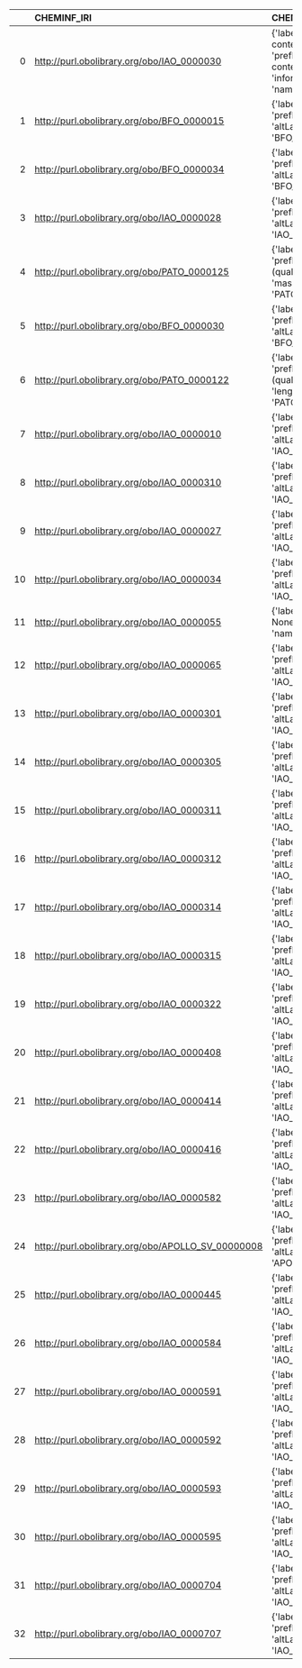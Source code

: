 |    | CHEMINF_IRI                                       | CHEMINF_DESC                                                                                                                                | VIMMP_IRI                                                               | VIMMP_DESC                                      | VIMMP_DEF   |
|---:|:--------------------------------------------------|:--------------------------------------------------------------------------------------------------------------------------------------------|:------------------------------------------------------------------------|:------------------------------------------------|:------------|
|  0 | http://purl.obolibrary.org/obo/IAO_0000030        | {'label': 'information content entity', 'prefLabel': 'information content entity', 'altLabel': 'information object', 'name': 'IAO_0000030'} | http://purl.obolibrary.org/obo/iao.owl#IAO_0000030                      | {'name': 'IAO_0000030'}                         | []          |
|  1 | http://purl.obolibrary.org/obo/BFO_0000015        | {'label': 'process', 'prefLabel': 'process', 'altLabel': None, 'name': 'BFO_0000015'}                                                       | https://emmc.eu/semantics/evmpo/evmpo.ttl#process                       | {'name': 'process'}                             | []          |
|  2 | http://purl.obolibrary.org/obo/BFO_0000034        | {'label': 'function', 'prefLabel': 'function', 'altLabel': None, 'name': 'BFO_0000034'}                                                     | https://purl.vimmp.eu/semantics/vov/vov.ttl#function                    | {'name': 'function'}                            | []          |
|  3 | http://purl.obolibrary.org/obo/IAO_0000028        | {'label': 'symbol', 'prefLabel': 'symbol', 'altLabel': None, 'name': 'IAO_0000028'}                                                         | https://purl.vimmp.eu/semantics/alignment/emmo1s.ttl#Symbol             | {'label': 'symbol', 'name': 'symbol'}           | []          |
|  4 | http://purl.obolibrary.org/obo/PATO_0000125       | {'label': 'mass (quality)', 'prefLabel': 'mass (quality)', 'altLabel': 'mass', 'name': 'PATO_0000125'}                                      | https://purl.vimmp.eu/semantics/vov/vov.ttl#mass                        | {'name': 'mass'}                                | []          |
|  5 | http://purl.obolibrary.org/obo/BFO_0000030        | {'label': 'object', 'prefLabel': 'object', 'altLabel': None, 'name': 'BFO_0000030'}                                                         | https://purl.vimmp.eu/semantics/alignment/emmo1s.ttl#Object             | {'label': 'object', 'name': 'object'}           | []          |
|  6 | http://purl.obolibrary.org/obo/PATO_0000122       | {'label': 'length (quality)', 'prefLabel': 'length (quality)', 'altLabel': 'length', 'name': 'PATO_0000122'}                                | https://purl.vimmp.eu/semantics/vov/vov.ttl#length                      | {'name': 'length'}                              | []          |
|  7 | http://purl.obolibrary.org/obo/IAO_0000010        | {'label': 'software', 'prefLabel': 'software', 'altLabel': None, 'name': 'IAO_0000010'}                                                     | https://purl.vimmp.eu/semantics/osmo/osmo.ttl#software                  | {'name': 'software'}                            | []          |
|  8 | http://purl.obolibrary.org/obo/IAO_0000310        | {'label': 'document', 'prefLabel': 'document', 'altLabel': None, 'name': 'IAO_0000310'}                                                     | https://emmc.eu/semantics/evmpo/evmpo.ttl#document                      | {'name': 'document'}                            | []          |
|  9 | http://purl.obolibrary.org/obo/IAO_0000027        | {'label': 'Data item', 'prefLabel': None, 'altLabel': None, 'name': 'IAO_0000027'}                                                          | http://purl.obolibrary.org/obo/iao.owl#IAO_0000027                      | {'name': 'IAO_0000027'}                         | []          |
| 10 | http://purl.obolibrary.org/obo/IAO_0000034        | {'label': 'time', 'prefLabel': None, 'altLabel': None, 'name': 'IAO_0000034'}                                                               | https://purl.vimmp.eu/semantics/vov/vov.ttl#time                        | {'name': 'time'}                                | []          |
| 11 | http://purl.obolibrary.org/obo/IAO_0000055        | {'label': 'rule', 'prefLabel': None, 'altLabel': None, 'name': 'IAO_0000055'}                                                               | https://purl.vimmp.eu/semantics/viso/viso-atomistic-mesoscopic.ttl#rule | {'name': 'rule'}                                | []          |
| 12 | http://purl.obolibrary.org/obo/IAO_0000065        | {'label': 'software', 'prefLabel': None, 'altLabel': None, 'name': 'IAO_0000065'}                                                           | https://purl.vimmp.eu/semantics/osmo/osmo.ttl#software                  | {'name': 'software'}                            | []          |
| 13 | http://purl.obolibrary.org/obo/IAO_0000301        | {'label': 'citation', 'prefLabel': None, 'altLabel': None, 'name': 'IAO_0000301'}                                                           | https://purl.vimmp.eu/semantics/otras/otras.ttl#citation                | {'name': 'citation'}                            | []          |
| 14 | http://purl.obolibrary.org/obo/IAO_0000305        | {'label': 'document', 'prefLabel': None, 'altLabel': None, 'name': 'IAO_0000305'}                                                           | https://emmc.eu/semantics/evmpo/evmpo.ttl#document                      | {'name': 'document'}                            | []          |
| 15 | http://purl.obolibrary.org/obo/IAO_0000311        | {'label': 'publication', 'prefLabel': None, 'altLabel': None, 'name': 'IAO_0000311'}                                                        | https://purl.vimmp.eu/semantics/otras/otras.ttl#publication             | {'name': 'publication'}                         | []          |
| 16 | http://purl.obolibrary.org/obo/IAO_0000312        | {'label': 'publication', 'prefLabel': None, 'altLabel': None, 'name': 'IAO_0000312'}                                                        | https://purl.vimmp.eu/semantics/otras/otras.ttl#publication             | {'name': 'publication'}                         | []          |
| 17 | http://purl.obolibrary.org/obo/IAO_0000314        | {'label': 'document', 'prefLabel': None, 'altLabel': None, 'name': 'IAO_0000314'}                                                           | https://emmc.eu/semantics/evmpo/evmpo.ttl#document                      | {'name': 'document'}                            | []          |
| 18 | http://purl.obolibrary.org/obo/IAO_0000315        | {'label': 'abstract', 'prefLabel': None, 'altLabel': None, 'name': 'IAO_0000315'}                                                           | https://purl.vimmp.eu/semantics/otras/otras.ttl#abstract                | {'name': 'abstract'}                            | []          |
| 19 | http://purl.obolibrary.org/obo/IAO_0000322        | {'label': 'institution', 'prefLabel': None, 'altLabel': None, 'name': 'IAO_0000322'}                                                        | https://emmc.eu/semantics/evmpo/evmpo.ttl#institution                   | {'name': 'institution'}                         | []          |
| 20 | http://purl.obolibrary.org/obo/IAO_0000408        | {'label': 'length', 'prefLabel': None, 'altLabel': None, 'name': 'IAO_0000408'}                                                             | https://purl.vimmp.eu/semantics/vov/vov.ttl#length                      | {'name': 'length'}                              | []          |
| 21 | http://purl.obolibrary.org/obo/IAO_0000414        | {'label': 'mass', 'prefLabel': None, 'altLabel': None, 'name': 'IAO_0000414'}                                                               | https://purl.vimmp.eu/semantics/vov/vov.ttl#mass                        | {'name': 'mass'}                                | []          |
| 22 | http://purl.obolibrary.org/obo/IAO_0000416        | {'label': 'time', 'prefLabel': None, 'altLabel': None, 'name': 'IAO_0000416'}                                                               | https://purl.vimmp.eu/semantics/vov/vov.ttl#time                        | {'name': 'time'}                                | []          |
| 23 | http://purl.obolibrary.org/obo/IAO_0000582        | {'label': 'time', 'prefLabel': None, 'altLabel': None, 'name': 'IAO_0000582'}                                                               | https://purl.vimmp.eu/semantics/vov/vov.ttl#time                        | {'name': 'time'}                                | []          |
| 24 | http://purl.obolibrary.org/obo/APOLLO_SV_00000008 | {'label': 'software', 'prefLabel': None, 'altLabel': None, 'name': 'APOLLO_SV_00000008'}                                                    | https://purl.vimmp.eu/semantics/osmo/osmo.ttl#software                  | {'name': 'software'}                            | []          |
| 25 | http://purl.obolibrary.org/obo/IAO_0000445        | {'label': 'document', 'prefLabel': None, 'altLabel': None, 'name': 'IAO_0000445'}                                                           | https://emmc.eu/semantics/evmpo/evmpo.ttl#document                      | {'name': 'document'}                            | []          |
| 26 | http://purl.obolibrary.org/obo/IAO_0000584        | {'label': 'time', 'prefLabel': None, 'altLabel': None, 'name': 'IAO_0000584'}                                                               | https://purl.vimmp.eu/semantics/vov/vov.ttl#time                        | {'name': 'time'}                                | []          |
| 27 | http://purl.obolibrary.org/obo/IAO_0000591        | {'label': 'software', 'prefLabel': None, 'altLabel': None, 'name': 'IAO_0000591'}                                                           | https://purl.vimmp.eu/semantics/osmo/osmo.ttl#software                  | {'name': 'software'}                            | []          |
| 28 | http://purl.obolibrary.org/obo/IAO_0000592        | {'label': 'software', 'prefLabel': None, 'altLabel': None, 'name': 'IAO_0000592'}                                                           | https://purl.vimmp.eu/semantics/osmo/osmo.ttl#software                  | {'name': 'software'}                            | []          |
| 29 | http://purl.obolibrary.org/obo/IAO_0000593        | {'label': 'software', 'prefLabel': None, 'altLabel': None, 'name': 'IAO_0000593'}                                                           | https://purl.vimmp.eu/semantics/osmo/osmo.ttl#software                  | {'name': 'software'}                            | []          |
| 30 | http://purl.obolibrary.org/obo/IAO_0000595        | {'label': 'software', 'prefLabel': None, 'altLabel': None, 'name': 'IAO_0000595'}                                                           | https://purl.vimmp.eu/semantics/osmo/osmo.ttl#software                  | {'name': 'software'}                            | []          |
| 31 | http://purl.obolibrary.org/obo/IAO_0000704        | {'label': 'measurement', 'prefLabel': None, 'altLabel': None, 'name': 'IAO_0000704'}                                                        | https://purl.vimmp.eu/semantics/alignment/emmo1s.ttl#Measurement        | {'label': 'measurement', 'name': 'measurement'} | []          |
| 32 | http://purl.obolibrary.org/obo/IAO_0000707        | {'label': 'graphical', 'prefLabel': None, 'altLabel': None, 'name': 'IAO_0000707'}                                                          | https://purl.vimmp.eu/semantics/alignment/emmo1s.ttl#Graphical          | {'label': 'graphical', 'name': 'graphical'}     | []          |